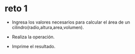 # reto 1

- Ingresa los valores necesarios para calcular el área de un cilindro(radio,altura,area,volumen).

- Realiza la operación.
- Imprime el resultado.
